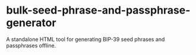 # bulk-seed-phrase-and-passphrase-generator
A standalone HTML tool for generating BIP-39 seed phrases and passphrases offline.
